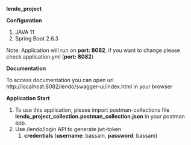 **lendo_project**

**Configuration**
1. JAVA 11
2. Spring Boot 2.6.3

Note: Application will run on **port: 8082**, if you want to change please check application.yml (**port: 8082**)

**Documentation**

To access documentation you can open
url http://localhost:8082/lendo/swagger-ui/index.html in your browser

**Application Start**

1. To use this application, please import postman-collections file **lendo_project_collection.postman_collection.json** in your postman app.
2. Use /lendo/login API to generate jwt-token
   1. **credentials** (**username**: bassam, **password**: bassam)